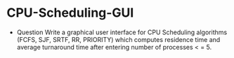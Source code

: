# CPU-Scheduling-GUI
 
* Question
Write a graphical user interface for CPU Scheduling algorithms 
(FCFS, SJF, SRTF, RR, PRIORITY) 
which computes residence time and average turnaround time after
entering number of processes < = 5.
